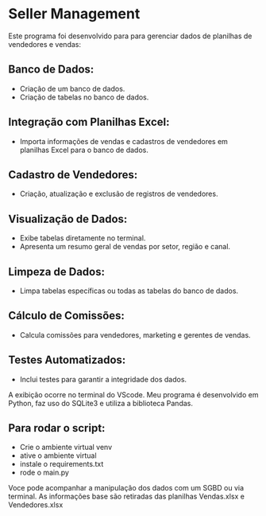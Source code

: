 # Seller Management

Este programa foi desenvolvido para para gerenciar dados de planilhas de vendedores e vendas:

## Banco de Dados:
- Criação de um banco de dados.
- Criação de tabelas no banco de dados.

## Integração com Planilhas Excel:
- Importa informações de vendas e cadastros de vendedores em planilhas Excel para o banco de dados.

## Cadastro de Vendedores:
- Criação, atualização e exclusão de registros de vendedores.

## Visualização de Dados:
- Exibe tabelas diretamente no terminal.
- Apresenta um resumo geral de vendas por setor, região e canal.

## Limpeza de Dados:
- Limpa tabelas específicas ou todas as tabelas do banco de dados.

## Cálculo de Comissões:
- Calcula comissões para vendedores, marketing e gerentes de vendas.

## Testes Automatizados:
- Inclui testes para garantir a integridade dos dados.

A exibição ocorre no terminal do VScode. Meu programa é desenvolvido em Python, faz uso do SQLite3 e utiliza a biblioteca Pandas.

## Para rodar o script:

- Crie o ambiente virtual venv
- ative o ambiente virtual
- instale o requirements.txt
- rode o main.py

Voce pode acompanhar a manipulação dos dados com um SGBD ou via terminal. As informações base
são retiradas das planilhas Vendas.xlsx e Vendedores.xlsx
